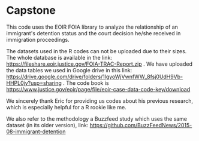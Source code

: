 # Capstone

This code uses the EOIR FOIA library to analyze the relationship of an immigrant's detention status and the court decision he/she received in immigration proceedings. 

The datasets used in the R codes can not be uploaded due to their sizes. The whole database is available in the link: https://fileshare.eoir.justice.gov/FOIA-TRAC-Report.zip . We have uploaded the data tables we used in Google drive in this link: https://drive.google.com/drive/folders/1lgyoWjVwnfWW_8fsj0UdH9Vb-HHPL0jy?usp=sharing . The code book is https://www.justice.gov/eoir/page/file/eoir-case-data-code-key/download

We sincerely thank Eric for providing us codes about his previous research, which is especially helpful for a R rookie like me. 

We also refer to the methodology a Buzzfeed study which uses the same dataset (in its older version), link: https://github.com/BuzzFeedNews/2015-08-immigrant-detention 

